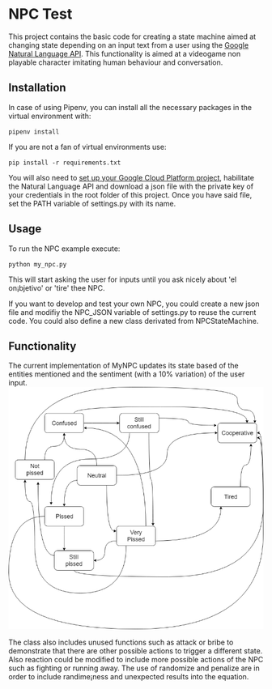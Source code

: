 # NPC Test

This project contains the basic code for creating a state machine aimed at changing state depending on an input text from a user using the [Google Natural Language API](https://cloud.google.com/natural-language/?hl=es-419).
This functionality is aimed at a videogame non playable character imitating human behaviour and conversation.

## Installation

In case of using Pipenv, you can install all the necessary packages in the virtual environment with:
```
pipenv install
```

If you are not a fan of virtual environments use:
```
pip install -r requirements.txt
```

You will also need to [set up your Google Cloud Platform project](https://cloud.google.com/natural-language/docs/quickstart-client-libraries?hl=es-419), habilitate the Natural Language API and download a json file with the private key of your credentials in the root folder of this project. Once you have said file, set the PATH variable of settings.py with its name.

## Usage

To run the NPC example execute:
```
python my_npc.py
```

This will start asking the user for inputs until you ask nicely about 'el on¡bjetivo' or 'tire' thee NPC.

If you want to develop and test your own NPC, you could create a new json file and modifiy the NPC_JSON variable of settings.py to reuse the current code. You could also define a new class derivated from NPCStateMachine.

## Functionality

The current implementation of MyNPC updates its state based of the entities mentioned and the sentiment (with a 10% variation) of the user input.
![State list](images/MyNPC_state_machine.png)

The class also includes unused functions such as attack or bribe to demonstrate that there are other possible actions to trigger a different state. Also reaction could be modified to include more possible actions of the NPC such as fighting or running away. The use of randomize and penalize are in order to include randime¡ness and unexpected results into the equation.
